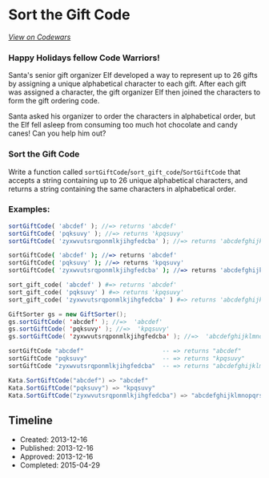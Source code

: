 # Sort the Gift Code
[*View on Codewars*](https://www.codewars.com/kata/sort-the-gift-code)

### Happy Holidays fellow Code Warriors!
Santa's senior gift organizer Elf developed a way to represent up to 26 gifts by assigning a unique alphabetical character to each gift. After each gift was assigned a character, the gift organizer Elf then joined the characters to form the gift ordering code. 

Santa asked his organizer to order the characters in alphabetical order, but the Elf fell asleep from consuming too much hot chocolate and candy canes! Can you help him out?

### Sort the Gift Code
Write a function called `sortGiftCode`/`sort_gift_code`/`SortGiftCode` that accepts a string containing up to 26 unique alphabetical characters, and returns a string containing the same characters in alphabetical order.

### Examples:
```javascript
sortGiftCode( 'abcdef' ); //=> returns 'abcdef'
sortGiftCode( 'pqksuvy' ); //=> returns 'kpqsuvy'
sortGiftCode( 'zyxwvutsrqponmlkjihgfedcba' ); //=> returns 'abcdefghijklmnopqrstuvwxyz'
```
```coffeescript
sortGiftCode( 'abcdef' ); //=> returns 'abcdef'
sortGiftCode( 'pqksuvy' ); //=> returns 'kpqsuvy'
sortGiftCode( 'zyxwvutsrqponmlkjihgfedcba' ); //=> returns 'abcdefghijklmnopqrstuvwxyz'
```
```ruby
sort_gift_code( 'abcdef' ) #=> returns 'abcdef'
sort_gift_code( 'pqksuvy' ) #=> returns 'kpqsuvy'
sort_gift_code( 'zyxwvutsrqponmlkjihgfedcba' ) #=> returns 'abcdefghijklmnopqrstuvwxyz'
```
```java
GiftSorter gs = new GiftSorter();
gs.sortGiftCode( 'abcdef' ); //=>  'abcdef'
gs.sortGiftCode( 'pqksuvy' ); //=>  'kpqsuvy'
gs.sortGiftCode( 'zyxwvutsrqponmlkjihgfedcba' ); //=>  'abcdefghijklmnopqrstuvwxyz'
```
```haskell
sortGiftCode "abcdef"                      -- => returns "abcdef"
sortGiftCode "pqksuvy"                     -- => returns "kpqsuvy"
sortGiftCode "zyxwvutsrqponmlkjihgfedcba"  -- => returns "abcdefghijklmnopqrstuvwxyz"
```
```csharp
Kata.SortGiftCode("abcdef") => "abcdef"
Kata.SortGiftCode("pqksuvy") => "kpqsuvy"
Kata.SortGiftCode("zyxwvutsrqponmlkjihgfedcba") => "abcdefghijklmnopqrstuvwxyz"
```


## Timeline
- Created: 2013-12-16
- Published: 2013-12-16
- Approved: 2013-12-16
- Completed: 2015-04-29